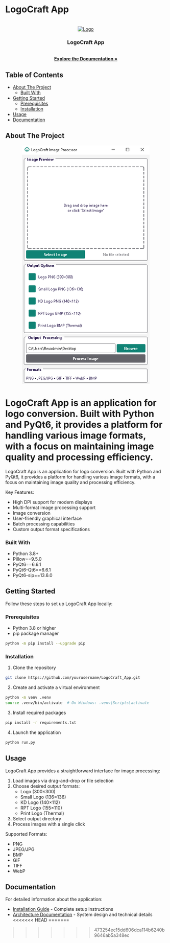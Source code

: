 # LogoCraft App

<br />
<div align="center">
  <a href="https://github.com/yourusername/LogoCraft_App">
    <img src="HungerRush_Icon.ico" alt="Logo" width="80" height="80">
  </a>

  <h3 align="center">LogoCraft App</h3>

  <p align="center">
    <br />
    <a href="#documentation"><strong>Explore the Documentation »</strong></a>
    <br />
  </p>
</div>

## Table of Contents

- [About The Project](#about-the-project)
  - [Built With](#built-with)
- [Getting Started](#getting-started)
  - [Prerequisites](#prerequisites)
  - [Installation](#installation)
- [Usage](#usage)
- [Documentation](#documentation)

## About The Project

<p align="center">
  <img src="LogoCraftGUI.png" alt="LogoCraft Screenshot" />
</p>


LogoCraft App is an application for logo conversion. Built with Python and PyQt6, it provides a platform for handling various image formats, with a focus on maintaining image quality and processing efficiency.
=======
LogoCraft App is an  application for logo conversion. Built with Python and PyQt6, it provides a  platform for handling various image formats, with a focus on maintaining image quality and processing efficiency.


Key Features:

- High DPI support for modern displays
- Multi-format image processing support
- Image conversion
- User-friendly graphical interface
- Batch processing capabilities
- Custom output format specifications

### Built With

- Python 3.8+
- Pillow==9.5.0
- PyQt6==6.6.1
- PyQt6-Qt6==6.6.1
- PyQt6-sip==13.6.0

## Getting Started

Follow these steps to set up LogoCraft App locally:

### Prerequisites

- Python 3.8 or higher
- pip package manager

```bash
python -m pip install --upgrade pip
```

### Installation

1. Clone the repository

```bash
git clone https://github.com/yourusername/LogoCraft_App.git
```

2. Create and activate a virtual environment

```bash
python -m venv .venv
source .venv/bin/activate  # On Windows: .venv\Scripts\activate
```

3. Install required packages

```bash
pip install -r requirements.txt
```

4. Launch the application

```bash
python run.py
```

## Usage

LogoCraft App provides a straightforward interface for image processing:

1. Load images via drag-and-drop or file selection
2. Choose desired output formats:
   - Logo (300×300)
   - Small Logo (136×136)
   - KD Logo (140×112)
   - RPT Logo (155×110)
   - Print Logo (Thermal)
3. Select output directory
4. Process images with a single click

Supported Formats:

- PNG
- JPEG/JPG
- BMP
- GIF
- TIFF
- WebP



## Documentation

For detailed information about the application:

- [Installation Guide](INSTALLATION.md) - Complete setup instructions
- [Architecture Documentation](ARCHITECTURE.md) - System design and technical details
<<<<<<< HEAD
=======

>>>>>>> 473254ec15dd606dca114b6240b9646ab5a348ec
